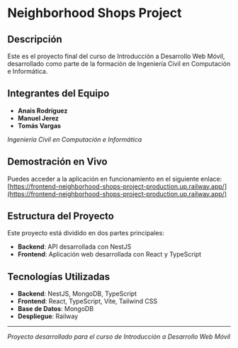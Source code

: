 # Neighborhood Shops Project

## Descripción
Este es el proyecto final del curso de Introducción a Desarrollo Web Móvil, desarrollado como parte de la formación de Ingeniería Civil en Computación e Informática.

## Integrantes del Equipo
- **Anais Rodríguez**
- **Manuel Jerez**
- **Tomás Vargas**

*Ingeniería Civil en Computación e Informática*

## Demostración en Vivo
Puedes acceder a la aplicación en funcionamiento en el siguiente enlace:
[https://frontend-neighborhood-shops-project-production.up.railway.app/](https://frontend-neighborhood-shops-project-production.up.railway.app/)

## Estructura del Proyecto
Este proyecto está dividido en dos partes principales:
- **Backend**: API desarrollada con NestJS
- **Frontend**: Aplicación web desarrollada con React y TypeScript

## Tecnologías Utilizadas
- **Backend**: NestJS, MongoDB, TypeScript
- **Frontend**: React, TypeScript, Vite, Tailwind CSS
- **Base de Datos**: MongoDB
- **Despliegue**: Railway

---

*Proyecto desarrollado para el curso de Introducción a Desarrollo Web Móvil*
